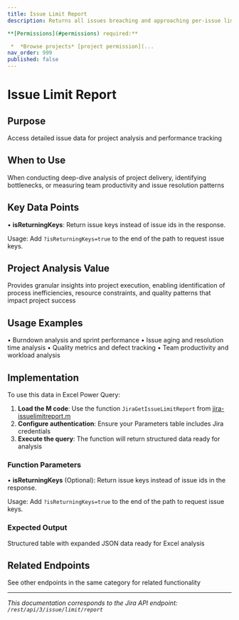 ```yaml
---
title: Issue Limit Report
description: Returns all issues breaching and approaching per-issue limits.

**[Permissions](#permissions) required:**

 *  *Browse projects* [project permission](...
nav_order: 999
published: false
---
```


# Issue Limit Report

## Purpose
Access detailed issue data for project analysis and performance tracking

## When to Use
When conducting deep-dive analysis of project delivery, identifying bottlenecks, or measuring team productivity and issue resolution patterns

## Key Data Points
• **isReturningKeys**: Return issue keys instead of issue ids in the response.

Usage: Add `?isReturningKeys=true` to the end of the path to request issue keys.

## Project Analysis Value
Provides granular insights into project execution, enabling identification of process inefficiencies, resource constraints, and quality patterns that impact project success

## Usage Examples
• Burndown analysis and sprint performance
• Issue aging and resolution time analysis
• Quality metrics and defect tracking
• Team productivity and workload analysis

## Implementation
To use this data in Excel Power Query:

1. **Load the M code**: Use the function `JiraGetIssueLimitReport` from [jira-issuelimitreport.m](../assets/jira-issuelimitreport.m)
2. **Configure authentication**: Ensure your Parameters table includes Jira credentials
3. **Execute the query**: The function will return structured data ready for analysis

### Function Parameters
• **isReturningKeys** (Optional): Return issue keys instead of issue ids in the response.

Usage: Add `?isReturningKeys=true` to the end of the path to request issue keys.

### Expected Output
Structured table with expanded JSON data ready for Excel analysis

## Related Endpoints
See other endpoints in the same category for related functionality

---
*This documentation corresponds to the Jira API endpoint: `/rest/api/3/issue/limit/report`*
